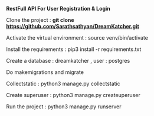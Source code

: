**RestFull API For User Registration & Login**

Clone the project : **git clone https://github.com/Sarathsathyan/DreamKatcher.git**

Activate the virtual environment : source venv/bin/activate

Install the requirements : pip3 install -r requirements.txt

Create a database : dreamkatcher   ,   user : postgres

Do makemigrations and migrate

Collectstatic : python3 manage.py collectstatic

Create superuser : python3 manage.py createuperuser

Run the project : python3 manage.py runserver
